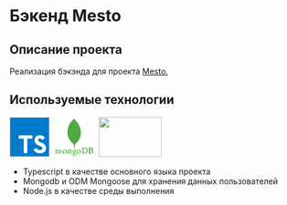 # Бэкенд Mesto
## Описание проекта
Реализация бэкэнда для проекта [Mesto.](https://ev-kos.github.io/mesto-project/)

## Используемые технологии
<img src="https://github.com/devicons/devicon/blob/master/icons/typescript/typescript-original.svg" width="70" height="70"/>&nbsp;
<img src="https://github.com/devicons/devicon/blob/master/icons/mongodb/mongodb-plain-wordmark.svg" width="70" height="70"/>&nbsp;
<img src="https://www.vectorlogo.zone/logos/nodejs/nodejs-horizontal.svg" width="110" height="70"/>&nbsp;

- Typescript в качестве основного языка проекта
- Mongodb и ODM Mongoose для хранения данных пользователей
- Node.js в качестве среды выполнения
